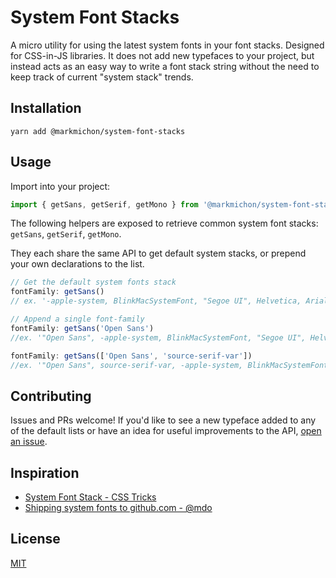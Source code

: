 # System Font Stacks

A micro utility for using the latest system fonts in your font stacks. Designed for CSS-in-JS libraries. It does not add new typefaces to your project, but instead acts as an easy way to write a font stack string without the need to keep track of current "system stack" trends.

## Installation

`yarn add @markmichon/system-font-stacks`

## Usage

Import into your project:

```js
import { getSans, getSerif, getMono } from '@markmichon/system-font-stacks'
```

The following helpers are exposed to retrieve common system font stacks: `getSans`, `getSerif`, `getMono`.

They each share the same API to get default system stacks, or prepend your own declarations to the list.

```js
// Get the default system fonts stack
fontFamily: getSans()
// ex. '-apple-system, BlinkMacSystemFont, "Segoe UI", Helvetica, Arial, sans-serif, "Apple Color Emoji", "Segoe UI Emoji", "Segoe UI Symbol"'

// Append a single font-family
fontFamily: getSans('Open Sans')
//ex. '"Open Sans", -apple-system, BlinkMacSystemFont, "Segoe UI", Helvetica, Arial, sans-serif, "Apple Color Emoji", "Segoe UI Emoji", "Segoe UI Symbol"'

fontFamily: getSans(['Open Sans', 'source-serif-var'])
//ex. '"Open Sans", source-serif-var, -apple-system, BlinkMacSystemFont, "Segoe UI", Helvetica, Arial, sans-serif, "Apple Color Emoji", "Segoe UI Emoji", "Segoe UI Symbol"'
```

## Contributing

Issues and PRs welcome! If you'd like to see a new typeface added to any of the default lists or have an idea for useful improvements to the API, [open an issue](https://github.com/markmichon/system-font-stacks/issues/new).

## Inspiration

- [System Font Stack - CSS Tricks](https://css-tricks.com/snippets/css/system-font-stack/)
- [Shipping system fonts to github.com - @mdo](http://markdotto.com/2018/02/07/github-system-fonts/)

## License

[MIT](https://oss.ninja/mit/markmichon/)
